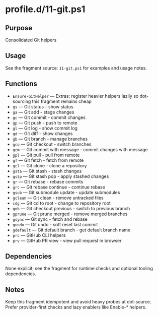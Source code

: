 profile.d/11-git.ps1
====================

Purpose
-------
Consolidated Git helpers

Usage
-----
See the fragment source: `11-git.ps1` for examples and usage notes.

Functions
---------
- `Ensure-GitHelper` — Extras: register heavier helpers lazily so dot-sourcing this fragment remains cheap
- `gs` — Git status - show status
- `ga` — Git add - stage changes
- `gc` — Git commit - commit changes
- `gp` — Git push - push to remote
- `gl` — Git log - show commit log
- `gd` — Git diff - show changes
- `gb` — Git branch - manage branches
- `gco` — Git checkout - switch branches
- `gcm` — Git commit with message - commit changes with message
- `gpl` — Git pull - pull from remote
- `gf` — Git fetch - fetch from remote
- `gcl` — Git clone - clone a repository
- `gsta` — Git stash - stash changes
- `gstp` — Git stash pop - apply stashed changes
- `gr` — Git rebase - rebase commits
- `grc` — Git rebase continue - continue rebase
- `gsub` — Git submodule update - update submodules
- `gclean` — Git clean - remove untracked files
- `cdg` — Git cd to root - change to repository root
- `gob` — Git checkout previous - switch to previous branch
- `gprune` — Git prune merged - remove merged branches
- `gsync` — Git sync - fetch and rebase
- `gundo` — Git undo - soft reset last commit
- `gdefault` — Git default branch - get default branch name
- `prc` — GitHub CLI helpers
- `prv` — GitHub PR view - view pull request in browser

Dependencies
------------
None explicit; see the fragment for runtime checks and optional tooling dependencies.

Notes
-----
Keep this fragment idempotent and avoid heavy probes at dot-source. Prefer provider-first checks and lazy enablers like Enable-* helpers.

